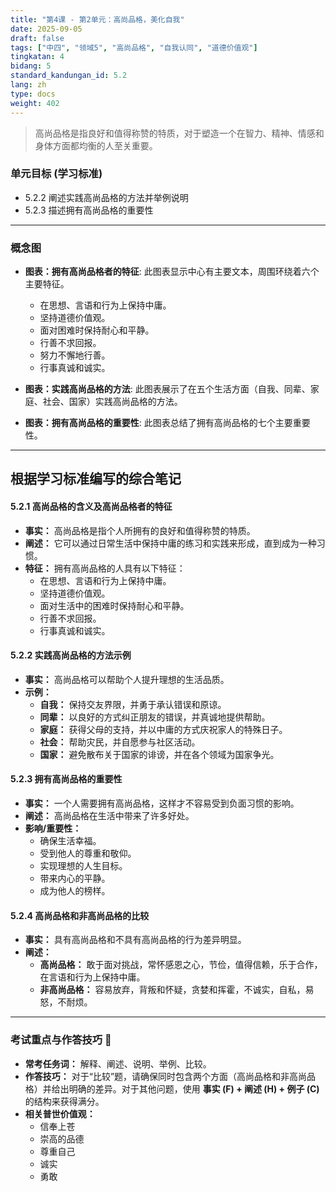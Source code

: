 ```yaml
---
title: "第4课 - 第2单元：高尚品格，美化自我"
date: 2025-09-05
draft: false
tags: ["中四", "领域5", "高尚品格", "自我认同", "道德价值观"]
tingkatan: 4
bidang: 5
standard_kandungan_id: 5.2
lang: zh
type: docs
weight: 402
---
```

> 高尚品格是指良好和值得称赞的特质，对于塑造一个在智力、精神、情感和身体方面都均衡的人至关重要。

### 单元目标 (学习标准)
- 5.2.2 阐述实践高尚品格的方法并举例说明
- 5.2.3 描述拥有高尚品格的重要性

---
### 概念图
- **图表：拥有高尚品格者的特征**: 此图表显示中心有主要文本，周围环绕着六个主要特征。
  - 在思想、言语和行为上保持中庸。
  - 坚持道德价值观。
  - 面对困难时保持耐心和平静。
  - 行善不求回报。
  - 努力不懈地行善。
  - 行事真诚和诚实。

- **图表：实践高尚品格的方法**: 此图表展示了在五个生活方面（自我、同辈、家庭、社会、国家）实践高尚品格的方法。
- **图表：拥有高尚品格的重要性**: 此图表总结了拥有高尚品格的七个主要重要性。

---
## 根据学习标准编写的综合笔记

#### 5.2.1 高尚品格的含义及高尚品格者的特征
- **事实：** 高尚品格是指个人所拥有的良好和值得称赞的特质。
- **阐述：** 它可以通过日常生活中保持中庸的练习和实践来形成，直到成为一种习惯。
- **特征：** 拥有高尚品格的人具有以下特征：
  - 在思想、言语和行为上保持中庸。
  - 坚持道德价值观。
  - 面对生活中的困难时保持耐心和平静。
  - 行善不求回报。
  - 行事真诚和诚实。

#### 5.2.2 实践高尚品格的方法示例
- **事实：** 高尚品格可以帮助个人提升理想的生活品质。
- **示例：**
  - **自我：** 保持交友界限，并勇于承认错误和原谅。
  - **同辈：** 以良好的方式纠正朋友的错误，并真诚地提供帮助。
  - **家庭：** 获得父母的支持，并以中庸的方式庆祝家人的特殊日子。
  - **社会：** 帮助灾民，并自愿参与社区活动。
  - **国家：** 避免散布关于国家的诽谤，并在各个领域为国家争光。

#### 5.2.3 拥有高尚品格的重要性
- **事实：** 一个人需要拥有高尚品格，这样才不容易受到负面习惯的影响。
- **阐述：** 高尚品格在生活中带来了许多好处。
- **影响/重要性：**
  - 确保生活幸福。
  - 受到他人的尊重和敬仰。
  - 实现理想的人生目标。
  - 带来内心的平静。
  - 成为他人的榜样。

#### 5.2.4 高尚品格和非高尚品格的比较
- **事实：** 具有高尚品格和不具有高尚品格的行为差异明显。
- **阐述：**
  - **高尚品格：** 敢于面对挑战，常怀感恩之心，节俭，值得信赖，乐于合作，在言语和行为上保持中庸。
  - **非高尚品格：** 容易放弃，背叛和怀疑，贪婪和挥霍，不诚实，自私，易怒，不耐烦。

---
### 考试重点与作答技巧 📝
- **常考任务词：** 解释、阐述、说明、举例、比较。
- **作答技巧：** 对于“比较”题，请确保同时包含两个方面（高尚品格和非高尚品格）并给出明确的差异。对于其他问题，使用 **事实 (F) + 阐述 (H) + 例子 (C)** 的结构来获得满分。
- **相关普世价值观：**
  - 信奉上苍
  - 崇高的品德
  - 尊重自己
  - 诚实
  - 勇敢